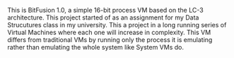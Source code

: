This is BitFusion 1.0, a simple 16-bit process VM based on the LC-3 architecture.
This project started of as an assignment for my Data Strucutures class in my university. This a project in a long running series of Virtual Machines where each one will increase in complexity.
This VM differs from traditional VMs by running only the process it is emulating rather than emulating the whole system like System VMs do.
